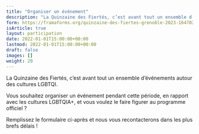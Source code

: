 ```yaml
---
title: "Organiser un événement"
description: "La Quinzaine des Fiertés, c’est avant tout un ensemble d’événements autour des cultures LGBTQIA+. Si vous souhaitez organiser un événement et le faire figurer au programme officiel, n’hésitez pas à nous le faire savoir. Nous pouvons également vous aider à l’organiser !"
form: https://framaforms.org/quinzaine-des-fiertes-grenoble-2023-1647026438
isArticle: true
layout: participation
date: 2022-01-01T15:00:00+00:00
lastmod: 2022-01-01T15:00:00+00:00
draft: false
images: []
weight: 20
---
```


La Quinzaine des Fiertés, c’est avant tout un ensemble d’événements autour des cultures LGBTQI.

Vous souhaitez organiser un événement pendant cette période, en rapport avec les cultures LGBTQIA+, et vous voulez le faire figurer au programme officiel ?

Remplissez le formulaire ci-après et nous vous recontacterons dans les plus brefs délais !

<!--
- Votre structure
  - Nom de la structure
  - Adresse postale de la structure
  - Type de structure (Association, Entreprise, Collectif)
- Personne à contacter
  - Prénom et Nom
  - E-mail
  - Téléphone
- Votre événement
  - Titre de l'événement
  - Lieu
  - Date de l'événement
  - Heures de début et de fin
- Description (1100 caractères max.)
- Images (inclure un logo de votre structure en haute qualité)
-->
